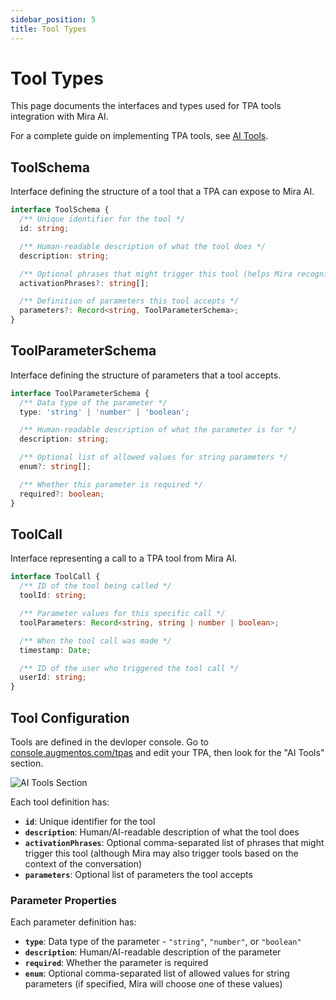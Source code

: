 ```yaml
---
sidebar_position: 5
title: Tool Types
---
```


# Tool Types

This page documents the interfaces and types used for TPA tools integration with Mira AI.

For a complete guide on implementing TPA tools, see [AI Tools](/tools).

## ToolSchema

Interface defining the structure of a tool that a TPA can expose to Mira AI.

```typescript
interface ToolSchema {
  /** Unique identifier for the tool */
  id: string;

  /** Human-readable description of what the tool does */
  description: string;

  /** Optional phrases that might trigger this tool (helps Mira recognize when to use it) */
  activationPhrases?: string[];

  /** Definition of parameters this tool accepts */
  parameters?: Record<string, ToolParameterSchema>;
}
```

## ToolParameterSchema

Interface defining the structure of parameters that a tool accepts.

```typescript
interface ToolParameterSchema {
  /** Data type of the parameter */
  type: 'string' | 'number' | 'boolean';

  /** Human-readable description of what the parameter is for */
  description: string;

  /** Optional list of allowed values for string parameters */
  enum?: string[];

  /** Whether this parameter is required */
  required?: boolean;
}
```

## ToolCall

Interface representing a call to a TPA tool from Mira AI.

```typescript
interface ToolCall {
  /** ID of the tool being called */
  toolId: string;

  /** Parameter values for this specific call */
  toolParameters: Record<string, string | number | boolean>;

  /** When the tool call was made */
  timestamp: Date;

  /** ID of the user who triggered the tool call */
  userId: string;
}
```

## Tool Configuration

Tools are defined in the devloper console.  Go to [console.augmentos.com/tpas](https://console.augmentos.com/tpas) and edit your TPA, then look for the "AI Tools" section.

![AI Tools Section](/img/tool-editor.png)

Each tool definition has:

* **`id`**: Unique identifier for the tool
* **`description`**: Human/AI-readable description of what the tool does
* **`activationPhrases`**: Optional comma-separated list of phrases that might trigger this tool (although Mira may also trigger tools based on the context of the conversation)
* **`parameters`**: Optional list of parameters the tool accepts

### Parameter Properties

Each parameter definition has:

* **`type`**: Data type of the parameter - `"string"`, `"number"`, or `"boolean"`
* **`description`**: Human/AI-readable description of the parameter
* **`required`**: Whether the parameter is required
* **`enum`**: Optional comma-separated list of allowed values for string parameters (if specified, Mira will choose one of these values)